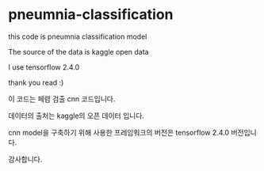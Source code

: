 # pneumnia-classification

this code is pneumnia classification model

The source of the data is kaggle open data

I use tensorflow 2.4.0

thank you read :)

이 코드는 페렴 검출 cnn 코드입니다.

데이터의 출처는 kaggle의 오픈 데이터 입니다.

cnn model을 구축하기 위해 사용한 프레임워크의 버전은 tensorflow 2.4.0 버전입니다.

감사합니다.
